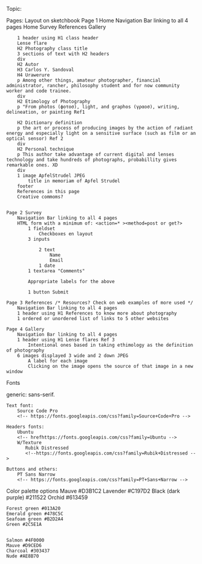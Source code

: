 Topic:

Pages:
    Layout on sketchbook
    Page 1 Home
        Navigation Bar linking to all 4 pages
            Home
            Survey
            References
            Gallery

        1 header using H1 class header
        Lense flare
        H2 Photography class title
        3 sections of text with H2 headers
        div
        H2 Autor
        H3 Carlos Y. Sandoval
        H4 Urawerure
        p Among other things, amateur photographer, financial administrator, rancher, philosophy student and for now community worker and code trainee.
        div
        H2 Etimology of Photography
        p "From photos (ϕοτοσ), light, and graphos (γραοσ), writing, delineation, or painting Ref1

        H2 Dictionary definition
        p the art or process of producing images by the action of radiant energy and especially light on a sensitive surface (such as film or an optical sensor) Ref 2
        div
        H2 Personal technique
        p This author take advantage of current digital and lenses technology and take hundreds of photographs, probabillity gives remarkable ones. XD
        div
        1 image ApfelStrudel JPEG
            title in memoriam of Apfel Strudel
        footer
        References in this page
        Creative commoms?


    Page 2 Survey
        Navigation Bar linking to all 4 pages
        HTML form with a minimum of: <action=* ><method=post or get?>
            1 fieldset
                Checkboxes en layout
            3 inputs

                2 text
                    Name
                    Email
                1 date
            1 textarea "Comments"

            Appropriate labels for the above

            1 button Submit

    Page 3 References /* Resources? Check on web examples of more used */
        Navigation Bar linking to all 4 pages
        1 header using H1 References to know more about photography
        1 ordered or unordered list of links to 5 other websites
<!--
            1 https://www.oxfordreference.com/view/10.1093/oi/authority.20110803100324562
            2 https://www.merriam-webster.com/dictionary/photography
            https://www.britannica.com/technology/photography
            https://www.britannica.com/topic/aesthetics
            http://infolab.stanford.edu/~wangz/project/imsearch/Aesthetics/ECCV06/datta.pdf
            https://www.ijert.org/research/classifying-the-photo-aesthetics-using-heuristic-rules-of-photography-IJERTV3IS061313.pdf
            3 https://www.shutterbug.com/content/lens-effects
            https://expertphotography.com/lens-flare/
             -->

    Page 4 Gallery
        Navigation Bar linking to all 4 pages
        1 header using H1 Lense flares Ref 3
            Intentional ones based in taking ethimology as the definition of photography
        6 images displayed 3 wide and 2 down JPEG
            A label for each image
            Clicking on the image opens the source of that image in a new window
<!--            Add TIFFS for download?-->

Fonts
  <!-- <html>
  <head>
    <meta charset="utf-8">
    <link rel="stylesheet"
          href="https://fonts.googleapis.com/css?family
-->

   generic: sans-serif.

    Text font:
        Source Code Pro
        <!-- https://fonts.googleapis.com/css?family=Source+Code+Pro -->

    Headers fonts:
        Ubuntu
        <!-- hrefhttps://fonts.googleapis.com/css?family=Ubuntu -->
        W/Texture
           Rubik Distressed
           <!--https://fonts.googleapis.com/css?family=Rubik+Distressed -->

    Buttons and others:
        PT Sans Narrow
        <!-- https://fonts.googleapis.com/css?family=PT+Sans+Narrow -->

Color palette options
    Mauve #D3B1C2
    Lavender #C197D2
    Black (dark purple) #211522
    Orchid #613459


    Forest green #013A20
    Emerald green #478C5C
    Seafoam green #B2D2A4
    Green #2C5E1A


    Salmon #4F0000
    Mauve #D9CED6
    Charcoal #303437
    Nude #AE8B70
